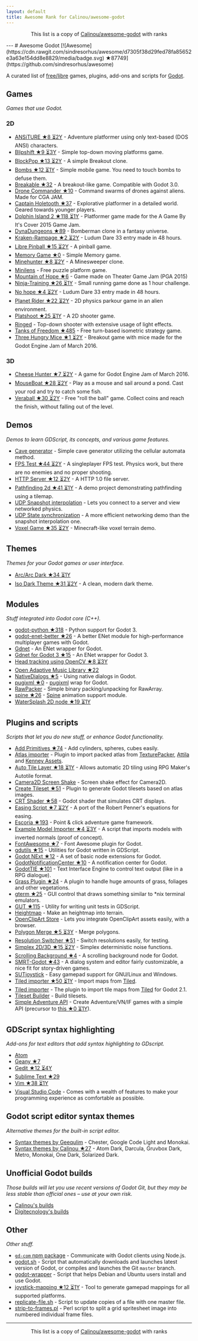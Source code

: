 ```yaml
---
layout: default
title: Awesome Rank for Calinou/awesome-godot
---
```


<p align="center">
	This list is a copy of <a href="https://github.com/Calinou/awesome-godot">Calinou/awesome-godot</a> with ranks
</p>
---
# Awesome Godot [![Awesome](https://cdn.rawgit.com/sindresorhus/awesome/d7305f38d29fed78fa85652e3a63e154dd8e8829/media/badge.svg) ★87749](https://github.com/sindresorhus/awesome)

A curated list of [free/libre](https://gnu.org/philosophy/free-sw.html) games, plugins, add-ons and scripts for [Godot](https://godotengine.org).

## Games

*Games that use Godot.*

### 2D

- [ANSiTURE ★8 ⏳2Y](https://github.com/w84death/ansiture) -  Adventure platformer using only text-based (DOS ANSI) characters.
- [Blipshift ★9 ⏳3Y](https://github.com/wardsky/blipshift) - Simple top-down moving platforms game.
- [BlockPop ★13 ⏳2Y](https://github.com/vnen/blockpop) - A simple Breakout clone.
- [Bombs ★12 ⏳1Y](https://github.com/randyyaj/Bombs) - Simple mobile game. You need to touch bombs to defuse them.
- [Breakable ★32](https://github.com/didier-v/breakable) - A breakout-like game. Compatible with Godot 3.0.
- [Drone Commander ★10](https://github.com/securas/Drone_Commander) - Command swarms of drones against aliens. Made for CGA JAM.
- [Captain Holetooth ★37](https://github.com/Hirnbix/captain-holetooth) - Explorative platformer in a detailed world. Geared towards younger players.
- [Dolphin Island 2 ★118 ⏳1Y](https://github.com/janmarcano/Dolphin-Island-2) - Platformer game made for the A Game By It's Cover 2015 Game Jam.
- [DynaDungeons ★89](https://github.com/akien-mga/dynadungeons) - Bomberman clone in a fantasy universe.
- [Kraken-Rampage ★2 ⏳2Y](https://github.com/randyyaj/Kraken-Rampage) - Ludum Dare 33 entry made in 48 hours.
- [Libre Pinball ★15 ⏳2Y](https://github.com/Calinou/libre-pinball) - A pinball game.
- [Memory Game ★0](https://github.com/Tzoop/MemoryGame) - Simple Memory game.
- [Minehunter ★8 ⏳2Y](https://github.com/genete/Minehunter) - A Minesweeper clone.
- [Minilens](http://kobuge-games.github.io/minilens/) - Free puzzle platform game.
- [Mountain of Hope ★6](https://github.com/w84death/mountain-of-hope) - Game made on Theater Game Jam (PGA 2015)
- [Ninja-Training ★26 ⏳1Y](https://github.com/KOBUGE-Games/Ninja-Training) - Small running game done as 1 hour challenge.
- [No hope ★4 ⏳2Y](https://github.com/sergicollado/no_hope_LD33) - Ludum Dare 33 entry made in 48 hours.
- [Planet Rider ★22 ⏳2Y](https://github.com/FEDE0D/Planet-Rider) - 2D physics parkour game in an alien environment.
- [Platshoot ★25 ⏳1Y](https://github.com/Calinou/platshoot) - A 2D shooter game.
- [Ringed](https://github.com/KOBUGE-Games/ringed) - Top-down shooter with extensive usage of light effects.
- [Tanks of Freedom ★485](https://github.com/w84death/Tanks-of-Freedom) - Free turn-based isometric strategy game.
- [Three Hungry Mice ★1 ⏳2Y](https://github.com/delstuff/threeHungryMice) - Breakout game with mice made for the Godot Engine Jam of March 2016.

### 3D

- [Cheese Hunter ★7 ⏳2Y](https://github.com/khairul169/cheese-hunter) - A game for Godot Engine Jam of March 2016.
- [MouseBoat ★28 ⏳2Y](https://github.com/CowThing/MouseBoat) - Play as a mouse and sail around a pond. Cast your rod and try to catch some fish.
- [Veraball ★30 ⏳2Y](https://github.com/Veraball/veraball) - Free "roll the ball" game. Collect coins and reach the finish, without falling out of the level.

## Demos

*Demos to learn GDScript, its concepts, and various game features.*

- [Cave generator](https://gitlab.com/TeddyDD/Godot-Cave-Generato) - Simple cave generator utilizing the cellular automata method.
- [FPS Test ★44 ⏳2Y](https://github.com/Calinou/fps-test) - A singleplayer FPS test. Physics work, but there are no enemies and no proper shooting.
- [HTTP Server ★12 ⏳2Y](https://github.com/KOBUGE-Games/godot-httpd) - A HTTP 1.0 file server.
- [Pathfinding 2d ★41 ⏳1Y](https://github.com/FEDE0D/godot-pathfinding2d-demo) - A demo project demonstrating pathfinding using a tilemap.
- [UDP Snapshot interpolation](https://github.com/jrimclean/godot-snapshot-interpolation-demo) - Lets you connect to a server and view networked physics.
- [UDP State synchronization](https://github.com/jrimclean/godot-state-sync-demo) - A more efficient networking demo than the snapshot interpolation one.
- [Voxel Game ★35 ⏳2Y](https://github.com/toger5/Godot-Voxel-Game-MineCraftClone) - Minecraft-like voxel terrain demo.

## Themes

*Themes for your Godot games or user interface.*

- [Arc/Arc Dark ★34 ⏳1Y](https://github.com/Geequlim/godot-themes)
- [Iso Dark Theme ★31 ⏳2Y](https://github.com/GalanCM/Iso-Themes) - A clean, modern dark theme.

## Modules

*Stuff integrated into Godot core (C++).*

- [godot-python ★318](https://github.com/touilleMan/godot-python) - Python support for Godot 3.
- [godot-enet-better ★26](https://github.com/Faless/godot-enet-better) - A better ENet module for high-performance multiplayer games with Godot.
- [Gdnet](https://github.com/jrimclean/gdnet) - An ENet wrapper for Godot.
- [Gdnet for Godot 3 ★15](https://github.com/PerduGames/gdnet3) - An ENet wrapper for Godot 3.
- [Head tracking using OpenCV ★8 ⏳3Y](https://github.com/antarktikali/godot-opencv-gpu-perspective)
- [Open Adaptive Music Library ★22](https://github.com/oamldev/oamlGodotModule)
- [NativeDialogs ★5](https://github.com/GodotExplorer/NativeDialogs) - Using native dialogs in Godot.
- [pugixml ★0](https://github.com/GodotExplorer/pugixml) - [pugixml](https://pugixml.org/) wrap for Godot.
- [RawPacker](https://github.com/jrimclean/rawpacker) - Simple binary packing/unpacking for RawArray.
- [spine ★26](https://github.com/GodotExplorer/spine) - [Spine](http://esotericsoftware.com/) animation support module.
- [WaterSplash 2D node ★19 ⏳1Y](https://github.com/laverneth/WaterSplash)

## Plugins and scripts

*Scripts that let you do new stuff, or enhance Godot functionality.*

- [Add Primitives ★74](https://github.com/TheHX/add_primitives) - Add cylinders, spheres, cubes easily.
- [Atlas importer](https://github.com/Geequlim/godot-code/tree/master/addons/atlas_importer) - Plugin to import packed atlas from [TexturePacker](https://www.codeandweb.com/texturepacker), [Attila](https://github.com/r-lyeh/attila) and [Kenney Assets](https://kenney.nl/assets).
- [Auto Tile Layer ★18 ⏳1Y](https://github.com/leezh/autotile) - Allows automatic 2D tiling using RPG Maker's Autotile format.
- [Camera2D Screen Shake](https://godotengine.org/qa/438/camera2d-screen-shake-extension) - Screen shake effect for Camera2D.
- [Create Tileset ★51](https://github.com/vinod8990/godot_plugins) - Plugin to generate Godot tilesets based on atlas images.
- [CRT Shader ★58](https://github.com/henriquelalves/SimpleGodotCRTShader) - Godot shader that simulates CRT displays.
- [Easing Script ★7 ⏳2Y](https://github.com/impmja/godot-easing) - A port of the Robert Penner's equations for easing.
- [Escoria ★193](https://github.com/godotengine/escoria) - Point & click adventure game framework.
- [Example Model Importer ★4 ⏳3Y](https://github.com/TheHX/godot_examples) - A script that imports models with inverted normals (proof of concept).
- [FontAwesome ★7](https://github.com/GodotExplorer/FontAwesome) - Font Awesome plugin for Godot.
- [gdutils ★15](https://github.com/GodotExplorer/gdutils) - Utilities for Godot written in GDScript.
- [Godot NExt ★12](https://github.com/willnationsdev/godot-next) - A set of basic node extensions for Godot.
- [GodotNotificationCenter ★10](https://github.com/didier-v/GodotNotificationCenter) - A notification center for Godot.
- [GodotTIE ★101](https://github.com/henriquelalves/GodotTIE) - Text Interface Engine to control text output (like in a RPG dialogue).
- [Grass Plugin ★24](https://github.com/marcosbitetti/grass_plugin_4_godot) - A plugin to handle huge amounts of grass, foliages and other vegetations.
- [gterm ★25](https://github.com/TeddyDD/gterm) - GUI control that draws something similar to \*nix terminal emulators.
- [GUT ★115](https://github.com/bitwes/Gut) - Utility for writing unit tests in GDScript.
- [Heightmap](https://gist.github.com/TheHX/94a83dea1a0f932d5805) - Make an heightmap into terrain.
- [OpenClipArt Store](https://github.com/vinod8990/godot_plugins/tree/master/OpenClipArt_Store) - Lets you integrate OpenClipArt assets easily, with a browser.
- [Polygon Merge ★5 ⏳3Y](https://github.com/ScyDev/Godot-Scripts) - Merge polygons.
- [Resolution Switcher ★51](https://github.com/vinod8990/godot_plugins) - Switch resolutions easily, for testing.
- [Simplex 2D/3D ★15 ⏳2Y](https://github.com/OvermindDL1/Godot-Helpers) - Simplex deterministic noise functions.
- [Scrolling Background ★4](https://github.com/dploeger/godot-scrollingbackground) - A scrolling background node for Godot.
- [SMRT-Godot ★43](https://github.com/brunosxs/SMRT-Godot) - A dialog system and editor fairly customizable, a nice fit for story-driven games.
- [SUTjoystick](https://gitlab.com/shine-upon-thee/joystick) - Easy gamepad support for GNU/Linux and Windows.
- [Tiled importer ★50 ⏳1Y](https://github.com/MrGreenTea/GodotTiledImporter) - Import maps from [Tiled](http://mapeditor.org).
- [Tiled importer](https://github.com/Geequlim/godot-code/tree/master/addons/tiled_importer) - The plugin to import tile maps from [Tiled](http://www.mapeditor.org/) for Godot 2.1.
- [Tileset Builder](https://gist.github.com/Calinou/27e979ab0a35500c3381) - Build tilesets.
- [Simple Adventure API](https://github.com/Biarity/godot-adventure-api) - Create Adventure/VN/IF games with a simple API (precursor to [this ★0 ⏳1Y](https://github.com/Biarity/Godot-Adventure-Framework)).

## GDScript syntax highlighting

*Add-ons for text editors that add syntax highlighting to GDscript.*

- [Atom](https://atom.io/packages/lang-gdscript)
- [Geany ★7](https://github.com/haimat/GDScript-Geany)
- [Gedit ★12 ⏳4Y](https://github.com/haimat/GDScript-gedit)
- [Sublime Text ★29](https://github.com/beefsack/GDScript-sublime)
- [Vim ★38 ⏳1Y](https://github.com/quabug/vim-gdscript)
- [Visual Studio Code](https://marketplace.visualstudio.com/items?itemName=geequlim.godot-tools) - Comes with a wealth of features to make your programming experience as comfortable as possible.

## Godot script editor syntax themes

*Alternative themes for the built-in script editor.*

- [Syntax themes by Geequlim](https://github.com/Geequlim/godot-themes/tree/master/syntax) - Chester, Google Code Light and Monokai.
- [Syntax themes by Calinou ★27](https://github.com/Calinou/godot-syntax-themes) - Atom Dark, Darcula, Gruvbox Dark, Metro, Monokai, One Dark, Solarized Dark.

## Unofficial Godot builds

*Those builds will let you use recent versions of Godot Git, but they may be less stable than official ones – use at your own risk.*

- [Calinou's builds](https://godot.hugo.pro/)
- [Digitecnology's builds](http://godot3builds.digitecnology.com/)

## Other

*Other stuff.*

- [`gd-com` npm package](https://www.npmjs.com/package/gd-com) - Communicate with Godot clients using Node.js.
- [godot.sh](https://github.com/adolson/godot-stuff/blob/master/godot.sh) - Script that automatically downloads and launches latest version of Godot, or compiles and launches the Git `master` branch.
- [godot-wrapper](https://github.com/nsrosenqvist/godot-wrapper.git) - Script that helps Debian and Ubuntu users install and use Godot.
- [joystick-mapping ★12 ⏳1Y](https://github.com/Hinsbart/joystick-mapping) - Tool to generate gamepad mappings for all supported platforms.
- [replicate-file.sh](https://github.com/adolson/godot-stuff/blob/master/replicate-file.sh) - Script to update copies of a file with one master file.
- [strip-to-frames.pl](https://github.com/adolson/godot-stuff/blob/master/strip-to-frames.pl) - Perl script to split a grid spritesheet image into numbered individual frame files.
---
<p align="center">
	This list is a copy of <a href="https://github.com/Calinou/awesome-godot">Calinou/awesome-godot</a> with ranks
</p>
